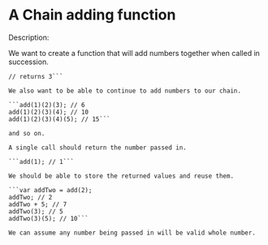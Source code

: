 # A Chain adding function
Description:

We want to create a function that will add numbers together when called in succession.

```add(1)(2);
// returns 3```

We also want to be able to continue to add numbers to our chain.

```add(1)(2)(3); // 6
add(1)(2)(3)(4); // 10
add(1)(2)(3)(4)(5); // 15```

and so on.

A single call should return the number passed in.

```add(1); // 1```

We should be able to store the returned values and reuse them.

```var addTwo = add(2);
addTwo; // 2
addTwo + 5; // 7
addTwo(3); // 5
addTwo(3)(5); // 10```

We can assume any number being passed in will be valid whole number.
